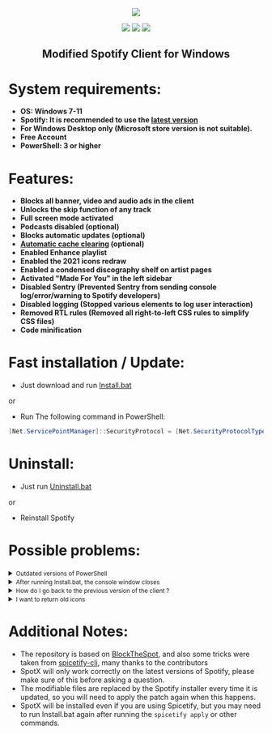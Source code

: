   <p align="center">
  <a href="https://github.com/amd64fox/SpotX/releases"><img src="https://user-images.githubusercontent.com/62529699/145750769-3d74b068-2d87-4292-9f21-ddd4bcea6d50.png" />
</p>



<p align="center">        
      <a href="https://t.me/amd64fox"><img src="https://img.shields.io/badge/%40Amd64fox-%40Amd64fox-blue.svg?style=flat&logo=telegram&label=Telegram"></a>
      <a href="https://youtu.be/d2-bKw6yTjo"><img src="https://img.shields.io/badge/-red?style=flat&logo=youtube&label=Tutorial%20on%20Youtube"></a>
      <a href="https://4pda.to/forum/index.php?showtopic=715234&view=findpost&p=104279894"><img src="https://img.shields.io/badge/4PDA-Post-yellow"></a>
      </p>
     <h2> <div align="center"><b> Modified Spotify Client for Windows </b></div> </h2>


<h1>System requirements:</h1>


* <strong>OS: Windows 7-11</strong>
* <strong>Spotify: It is recommended to use the [latest version](https://cutt.ly/8EH6NuH)</strong>
* <strong>For Windows Desktop only (Microsoft store version is not suitable).</strong>
* <strong>Free Account</strong>
* <strong>PowerShell: 3 or higher</strong>

<h1>Features:</h1>

* <strong>Blocks all banner, video and audio ads in the client</strong>
* <strong>Unlocks the skip function of any track</strong>
* <strong>Full screen mode activated</strong>
* <strong>Podcasts disabled (optional)</strong>
* <strong>Blocks automatic updates (optional)</strong>
* <strong>[Automatic cache clearing](https://github.com/amd64fox/SpotX/discussions/2) (optional)</strong>
* <strong>Enabled Enhance playlist</strong>
* <strong>Enabled the 2021 icons redraw</strong>
* <strong>Enabled a condensed discography shelf on artist pages</strong>
* <strong>Activated "Made For You" in the left sidebar</strong>
* <strong>Disabled Sentry (Prevented Sentry from sending console log/error/warning to Spotify developers)</strong>
* <strong>Disabled logging (Stopped various elements to log user interaction)</strong>
* <strong>Removed RTL rules (Removed all right-to-left CSS rules to simplify CSS files)</strong>
* <strong>Code minification</strong>


<h1>Fast installation / Update:</h1>

* Just download and run [Install.bat](https://cutt.ly/PErptD8)

or

* Run The following command in PowerShell:
```ps1
[Net.ServicePointManager]::SecurityProtocol = [Net.SecurityProtocolType]::Tls12; Invoke-WebRequest -UseBasicParsing 'https://raw.githubusercontent.com/amd64fox/SpotX/main/Install.ps1' | Invoke-Expression
```

<h1>Uninstall:</h1>

* Just run [Uninstall.bat](https://cutt.ly/dErpPEK)

or

* Reinstall Spotify    



<h1>Possible problems:</h1>

 <details>
<summary><small>Outdated versions of PowerShell</small></summary><p>

If you are using Windows 7, there may be errors in the installation process due to an outdated version of NET Framework and PowerShell. 
   Do the following:
   * Upgrade to [NET Framework 4.8](https://go.microsoft.com/fwlink/?linkid=2088631)
   * Upgrade to [WMF 5.1](https://www.microsoft.com/en-us/download/details.aspx?id=54616)
   * Reboot your PC

</details>

 <details>
<summary><small>After running Install.bat, the console window closes</small></summary><p>

After launching Install.bat the console window closes immediately and nothing happens. Most likely the problem is related to the `curl` command line utility.
`curl` is also shipped by Microsoft as part of Windows 10 and 11, if your Windows version is lower then you need to manually install this utility:
  *  Click on the [link](http://www.confusedbycode.com/curl/#downloads) and download based on your OS bit depth.
  *  We start the installation process, at the end we must restart the PC.
  * We check that everything went right
    * Opening the console `Win + R`, writing `cmd`, `Ok`
    * in the console, we write the command `curl -V`
    * In response, you should get the `curl version`, for example, I had version `7.79.1`
  
</details>


<details>
<summary><small>How do I go back to the previous version of the client ?</small></summary><p>

  If you have problems with the patch after upgrading the client version, then use this [tool](https://github.com/amd64fox/Rollback-Spotify) to revert back to the working    version.

</details>


 <details>
<summary><small>I want to return old icons</small></summary><p>

  [There is an answer here](https://github.com/amd64fox/SpotX/discussions/20#discussioncomment-1922206), if you do not like the new icons leave your comment there.

</details>



<h1>Additional Notes:</h1>

* The repository is based on <a href="https://github.com/mrpond/BlockTheSpot">BlockTheSpot</a>, and also some tricks were taken from <a href="https://github.com/khanhas/spicetify-cli">spicetify-cli</a>, many thanks to the contributors
* SpotX will only work correctly on the latest versions of Spotify, please make sure of this before asking a question.  
* The modifiable files are replaced by the Spotify installer every time it is updated, so you will need to apply the patch again when this happens.
* SpotX will be installed even if you are using Spicetify, but you may need to run Install.bat again after running the `spicetify apply` or other commands.
